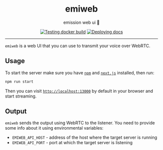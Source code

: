 <h1 align="center">emiweb</h1>

<div align="center">

emission web ui 🎤

[![Testing docker build](https://github.com/radio-aktywne/emiweb/actions/workflows/docker-build.yml/badge.svg)](https://github.com/radio-aktywne/emiweb/actions/workflows/docker-build.yml)
[![Deploying docs](https://github.com/radio-aktywne/emiweb/actions/workflows/docs.yml/badge.svg)](https://github.com/radio-aktywne/emiweb/actions/workflows/docs.yml)

</div>

---

`emiweb` is a web UI that you can use to transmit your voice over WebRTC.

## Usage

To start the server make sure you have [`npm`](https://www.npmjs.com)
and [`next.js`](https://nextjs.org) installed, then run:

```sh
npm run start
```

Then you can visit [`http://localhost:13000`](http://localhost:13000) by default
in your browser and start streaming.

## Output

`emiweb` sends the output using WebRTC to the listener. You need to provide
some info about it using environmental variables:

- `EMIWEB_API_HOST` - address of the host where the target server is running
- `EMIWEB_API_PORT` - port at which the target server is listening
